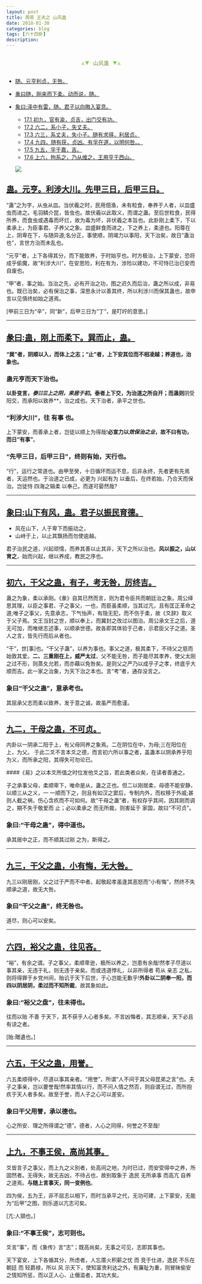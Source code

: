 ```yaml
---
layout: post
title: 周易 王夫之 山风蛊
date: 2018-01-30
categories: blog
tags: [六十四卦]
description: 
---
```


<span id = "jump"></span>


<section style="margin: 0px auto; text-align: center;">
    <section class="xhr" style="width: 0px; height: 0px; border-left: 5px solid transparent; border-right: 5px solid transparent; border-bottom: 10px solid rgb(135, 201, 67); display: inline-block; opacity: 0.5; border-top-color: rgb(135, 201, 67);"></section>
    <section class="xhr" style="width: 0px; height: 0px; border-left: 5px solid transparent; border-right: 5px solid transparent; border-top: 10px solid rgb(135, 201, 67); display: inline-block; margin-left: -3px; border-bottom-color: rgb(135, 201, 67);"></section>
    <section style="
margin-left: 0.5em;
display: inline-block;">
        <p>
            <span style="color: rgb(118, 146, 60);">山风蛊</span>
        </p>
    </section>
    <section class="xhr" style="margin-left: 0.5em; width: 0px; height: 0px; border-left: 5px solid transparent; border-right: 5px solid transparent; border-top: 10px solid rgb(135, 201, 67); display: inline-block; border-bottom-color: rgb(135, 201, 67);"></section>
    <section class="xhr" style="width: 0px; height: 0px; border-left: 5px solid transparent; border-right: 5px solid transparent; border-bottom: 10px solid rgb(135, 201, 67); display: inline-block; opacity: 0.5; margin-left: -3px; border-top-color: rgb(135, 201, 67);"></section>
</section>

- [随。元亨利贞，无咎。](#jump元亨利贞)
- [彖曰随，刚来而下柔。动而说，随。](#jump泽中有雷)
- [象曰:泽中有雷，随。君子以向晦入宴息。](#jump火在天上)
  - [17.1 初九，官有渝，贞吉，出门交有功。](#jump官有渝)
  - [17.2 六二，系小子，失丈夫。](#jump系小子)
  - [17.3 六三，系丈夫，失小子。随有求得，利居贞。](#jump系丈夫)
  - [17.4 九四，随有获，贞凶。有孚在道，以明何咎。。](#jump随有获)
  - [17.5 九五，孚于嘉，吉。](#jump孚于嘉)
  - [17.6 上六，拘系之，乃从维之，王用亨于西山。](#jump拘系之)
  
  ![](http://www.guoyi360.com/uploads/allimg/130424/1-130424095332244.jpg)


<span id = "jump先甲三日"></span>
## [蛊。元亨。利涉大川。先甲三日，后甲三日。](#jump)
“蛊”之为字，从虫从皿。当伏羲之时，民用佃渔，未有粒食，奉养于人者，以皿盛虫而进之。毛羽鳞介昆，皆虫也。故伏羲以此取义，而谓之蛊。至后世粒食，民得所养，而食虫或遇毒而坏烂，故为毒为坏，非伏羲之本旨也。此卦刚上柔下，下以柔承上，为臣事君、子养父之象。皿盛鲜食而进之，下之养上，柔道也。阳尊在上，阴卑在下，与随异道;名分正，事使顺，阴竭力以事阳，天下治矣，故日“蛊治也”，言世方治而未乱也。


“元亨”者，上下各得其分，而下能致养，于时始亨也。时方极治，上下蒙安，恐将成乎偷魔，故“利涉大川”，在安思险，利在有为，涉险以建功，不可恃已治已安而自废也。


“甲”者，事之始。当治之先，必有开治之功，图之迟久而后治，蛊之所以成，非易也。既已治矣，必有保治之事，深思永计以善其终，所以利涉川而保其蛊也，故申言以见慎终如始之道焉。


[甲前三日为“辛”，同“新”，后甲三日为“丁”，是叮咛的意思。]

----

<span id = "jump刚上而柔下"></span>
## [彖曰:蛊，刚上而柔下。巽而止，蛊。](#jump)
#### “巽”者，阴顺以入，而体上之志；“止”者，上下安其位而不相凌越；养道也，治象也。

### 蛊元亨而天下治也。
**以卦变言，*泰☷☰*上之阴，来居于初**。泰者上下交，为治道之所自开；而蛊则**阴受阳交，而承阳以致养**，治之成也。天下治者，承平之世也。

### “利涉大川”，往 有事 也。
上下蒙安，而善承上者，岂徒以顺上为得哉!**必宣力以*效保治之业*，故不曰有功，而日“有事”**。

### “先甲三日，后甲三日”，终则有始，天行也。
“行”，运行之常道也。由甲至癸，十日循环而运不息，后非永终，先者更有先焉者，天运然也。于治道之已成，必更为 兴起有为 以垂后，在终若始，乃合天而保治。岂徒恃 四海之辑柔 以奉己，而遂可晏然哉?

----

<span id = "jump山下有风"></span>
## [象曰:山下有风，蛊。君子以振民育德。](#jump)
- 风在山下，人于卑下而振动之，
- 山峙于上，以止其飘扬而勿使逾越。


君子治民之道，兴起顽懦，而养其善以止其非，天下之所以治也。**风以振之，山以育之**，始而兴起，继以养成，教民之序也。

----

<span id = "jump干父之蛊有子"></span>
## [初六，干父之蛊，有子，考无咎，厉终吉。](#jump)
蛊之为象，柔以承刚。《彖》自其已然而言，则为君令臣共而朝廷治之象。周公绎思其理，以臣之事君、子之事父，一也，而臣虽柔顺，当其过亢，且有匡正革命之道;唯子之事父，先意承志，下气怡声，有隐无犯，而不伤于柔，故《爻辞》取义于父子焉。文王当封之世，顺以奉上，而冀封之改过以图治。周公承文王之后，道无可加，而唯继志述事，以顺承世德。故各即其体验于己者，示君臣父子之道。圣人之言，皆先行而后从者也。


“干”，世[事]也。“干父子蛊”，以养为事也。事父之道，极其柔下，不待父之慈而始敦其爱。**二、三重刚在上，威严太过**，父不能无咎，而子能尽其孝养，使父太刚之过不形，则蒸夂允若，而亦藉以免咎矣。是则父之严乃以成乎子之孝，终底乎大顺而吉。此一家之治象，为天下治之本也。言“考”者，通存没言之。

### 象曰“干父之蛊”，意承考也。
其屈承父志而柔以致养，发于意之诚，故虽严而愈谨。

----

<span id = "jump干母之蛊"></span>
## [九二，干母之蛊，不可贞。](#jump)
内卦以一阴承二阳于上，有父母同养之象焉。二在阴位在中，为母;三在阳位在上，为父。
于此二爻不言本爻之德，而言初六所以事之者，盖蛊本以阴承养乎阳为义，而所承之阳，其得失可勿论已。

####《易》之以本爻所值之时位发他爻之旨，若此类者众矣，在读者善通之。

子之承事父母，柔顺卑下，唯命是从，蛊之正也。但二以刚居柔，母德不能安静，以顺三从之义，一 一顺而下之，则且有如汉之窦后，专制内外，而权移于外戚;甚则人截之祸，伤心含疚而不可如何。故“干母之蛊”者，有权存乎其间，因其刚而调之，期不失于敬爱而 止；必以柔承之 而无所裁，则害延于 家国，故曰“不可贞”。

### 象曰:“干母之蛊”，得中道也。
承其居中之正，而不顺其过刚 之为，斯得之。

----

<span id = "jump干父之蛊"></span>
## [九三，干父之蛊，小有悔，无大咎。](#jump)
九三以刚居刚，父之过于严而不中者。起敬起孝虽逢其恶怒而“小有悔”，然终不失顺承之道，故无大咎。

### 象曰“干父之蛊”，终无咎也。
道尽，则心可以安矣。


----

<span id = "jump裕父之蛊"></span>
## [六四，裕父之蛊，往见吝。](#jump)
“裕”，有余之谓。子之事父，柔顺卑逊，极所以养之，岂患有余哉!然孝子尽道以事其亲，无违于礼，则无违于亲矣。而或违道悖礼，以非所得者 苟从 亲志 之私，则将得罪于乡党州间，贻讥于天下后世，于心岂能无歉乎!**外卦以二阴奉一阳，而四以阴居阴，柔过而不知所裁**，故其象如此。

### 象曰:“裕父之盘”，往未得也。
往而以贻 不善 于天下，其不获乎人心者多矣。不言凶悔者，其志顺亲，天下必且有谅之者。


[贻:贈遺也。]

----

<span id = "jump用誉"></span>
## [六五，干父之蛊，用誉。](#jump)
六五柔顺得中，尽道以事其亲者。“用誉”，所谓“人不间于其父母昆弟之言”也。夫子之事亲，岂以要誉哉!然率其情以行，而不问人情之然否，则自谓无过，而所抱疚于天人者多矣。故至于誉，而人子之心可以差安。


### 象曰干父用誉，承以德也。
心之所安、理之所得谓之“德”。德者，人心之同得，何誉之不至哉!


----

<span id = "jump用誉"></span>
## [上九，不事王侯，高尚其事。](#jump)
爻皆言子之事父，而上九之义别者，处高间之地，为时已过，而安受得中之养，所固然者。无得失，故无吉凶，不待占也，故别取象于 逸民 无所承事 而高亢 自养之道焉。**与随上言事天，同一变例也**。


四为侯，五为王，非不屈志以相下，而时当承平之代，无功可建，上下蒙安，无能为“后甲”之图，则乐道以亢志可矣。


[亢:人頸也。]

### 象曰:“不事王侯”，志可则也。
爻言“事”，而《象传》言“志”；既高尚矣，无事之可见，志即其事也。


天下宴安，上下各循其分，所虑者，人忘厝火积薪之忧 而 竞于仕进，逸民 不乐在朝廷 而 轻爵禄，所以 风 示天下，使知富贵利达之外，有廉耻为重，则冒昧偷安之情知所惩，而以正人心、止僭滥者，其功大矣。



















